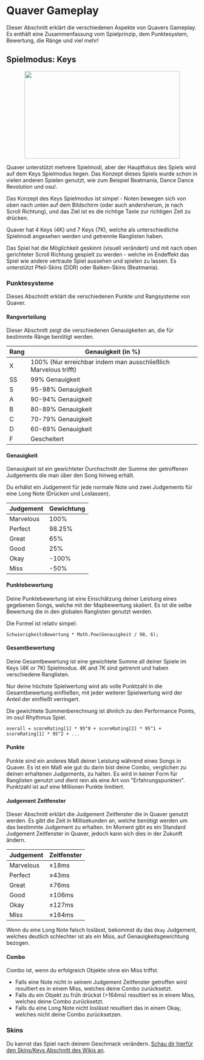 # Quaver Gameplay

Dieser Abschnitt erklärt die verschiedenen Aspekte von Quavers Gameplay. Es enthält eine Zusammenfassung vom Spielprinzip, dem Punktesystem, Bewertung, die Ränge und viel mehr!

## Spielmodus: Keys

<p align="center">
  <img src="https://i.imgur.com/F93JRWw.png" width="409px" height="230px">
</p>


Quaver unterstützt mehrere Spielmodi, aber der Hauptfokus des Spiels wird auf dem Keys Spielmodus liegen. Das Konzept dieses Spiels wurde schon in vielen anderen Spielen genutzt, wie zum Beispiel Beatmania, Dance Dance Revolution und osu!.

Das Konzept des Keys Spielmodus ist simpel - Noten bewegen sich von oben nach unten auf dem Bildschirm (oder auch andersherum, je nach Scroll Richtung), und das Ziel ist es die richtige Taste zur richtigen Zeit zu drücken. 

Quaver hat 4 Keys (4K) und 7 Keys (7K), welche als unterschiedliche Spielmodi angesehen werden und getrennte Ranglisten haben.

Das Spiel hat die Möglichkeit geskinnt (visuell verändert) und mit nach oben gerichteter Scroll Richtung gespielt zu werden - welche im Endeffekt das Spiel wie andere vertraute Spiel aussehen und spielen zu lassen. Es unterstützt Pfeil-Skins (DDR) oder Balken-Skins (Beatmania).

### Punktesysteme

Dieses Abschnitt erklärt die verschiedenen Punkte und Rangsysteme von Quaver.

#### Rangverteilung

Dieser Abschnitt zeigt die verschiedenen Genauigkeiten an, die für bestimmte Ränge benötigt werden.

| Rang | Genauigkeit (in %)                                                  |
|-------|------------------------------------------------------------|
| X     | 100% (Nur erreichbar indem man ausschließlich Marvelous trifft) |
| SS    | 99% Genauigkeit                                         |
| S     | 95-98% Genauigkeit                                         |
| A     | 90-94% Genauigkeit                                         |
| B     | 80-89% Genauigkeit                                         |
| C     | 70-79% Genauigkeit                                         |
| D     | 60-69% Genauigkeit                                         |
| F     | Gescheitert                                      |

#### Genauigkeit

Genauigkeit ist ein gewichteter Durchschnitt der Summe der getroffenen Judgements die man über den Song hinweg erhält.

Du erhälst ein Judgement für jede normale Note und zwei Judgements für eine Long Note (Drücken und Loslassen).

| Judgement | Gewichtung                                            |
|-------|------------------------------------------------------------|
|  Marvelous    | 100% |
|  Perfect    | 98.25% |
|  Great    | 65% |
|  Good    | 25% |
|  Okay    | -100% |
|  Miss   | -50% |

#### Punktebewertung

Deine Punktebewertung ist eine Einschätzung deiner Leistung eines gegebenen Songs, welche mit der Mapbewertung skaliert. Es ist die selbe Bewertung die in den globalen Ranglisten genutzt werden.

Die Formel ist relativ simpel:

`SchwierigkeitsBewertung * Math.Pow(Genauigkeit / 98, 6);`

#### Gesamtbewertung

Deine Gesamtbewertung ist eine gewichtete Summe all deiner Spiele im Keys (4K or 7K) Spielmodus. 4K and 7K sind getrennt und haben verschiedene Ranglisten.

Nur deine höchste Spielwertung wird als volle Punktzahl in die Gesamtbewertung einfließen, mit jeder weiterer Spielwertung wird der Anteil der einfließt verringert.

Die gewichtete Summenberechnung ist ähnlich zu den Performance Points, im osu! Rhythmus Spiel.

`overall = scoreRating[1] * 95^0 + scoreRating[2] * 95^1 + scoreRating[1] * 95^2 + ...`

#### Punkte

Punkte sind ein anderes Maß deiner Leistung während eines Songs in Quaver. Es ist ein Maß wie gut du darin bist deine Combo, verglichen zu deinen erhaltenen Judgements, zu halten. Es wird in keiner Form für Ranglisten genutzt und dient rein als eine Art von "Erfahrungspunkten". Punktzahl ist auf eine Millionen Punkte limitiert.

#### Judgement Zeitfenster

Dieser Abschnitt erklärt die Judgement Zeitfenster die in Quaver genutzt werden. Es gibt die Zeit in Millisekunden an, welche benötigt werden um das bestimmte Judgement zu erhalten. Im Moment gibt es ein Standard Judgement Zeitfenster in Quaver, jedoch kann sich dies in der Zukunft ändern.

| Judgement | Zeitfenster                                  |
|-------|------------------------------------------------------------|
|  Marvelous    | ±18ms |
|  Perfect    | ±43ms |
|  Great    | ±76ms |
|  Good    | ±106ms |
|  Okay    | ±127ms |
|  Miss   | ±164ms |

Wenn du eine Long Note falsch loslässt, bekommst du das `Okay` Judgement, welches deutlich schlechter ist als ein Miss, auf Genauigkeitsgewichtung bezogen.

#### Combo

Combo ist, wenn du erfolgreich Objekte ohne ein Miss triffst.

* Falls eine Note nicht in seinem Judgement Zeitfenster getroffen wird resultiert es in einem Miss, welches deine Combo zurücksetzt.
* Falls du ein Objekt zu früh drückst (>164ms) resultiert es in einem Miss, welches deine Combo zurücksetzt.
* Falls du eine Long Note nicht loslässt resultiert das in einem Okay, welches nicht deine Combo zurücksetzen.

### Skins

Du kannst das Spiel nach deinem Geschmack verändern. [Schau dir hierfür den Skins/Keys Abschnitt des Wikis an](/Skins/Keys).
